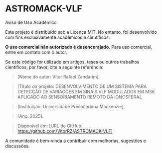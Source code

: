 # ASTROMACK-VLF

Aviso de Uso Acadêmico

Este projeto é distribuído sob a Licença MIT. No entanto, foi desenvolvido com fins exclusivamente acadêmicos e científicos.

**O uso comercial não autorizado é desencorajado.** Para uso comercial, entre em contato com o autor.

Se este código for utilizado em artigos, teses ou outros trabalhos científicos, por favor, cite a seguinte referência:

> [Nome do autor: Vitor Rafael Zandarim],

> [Título do projeto: DESENVOLVIMENTO DE UM SISTEMA PARA DETECÇÃO DE VARIAÇÕES EM SINAIS VLF MODULADOS EM MSK APLICADO AO SENSORIAMENTO REMOTO DA IONOSFERA],

> [Instituição: Universidade Presbiteriana Mackenzie],

> [Ano: 2025].

> Disponível em: [URL do GitHub: https://github.com/VitorRZ/ASTROMACK-VLF]

A comunidade é bem-vinda a contribuir com melhorias, sugestões e discussões.
